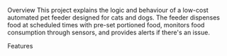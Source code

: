 Overview
This project explains the logic and behaviour of a low-cost automated pet feeder designed for cats and dogs. The feeder dispenses food at scheduled times with pre-set portioned food, monitors food consumption through sensors, and provides alerts if there's an issue. 

Features

